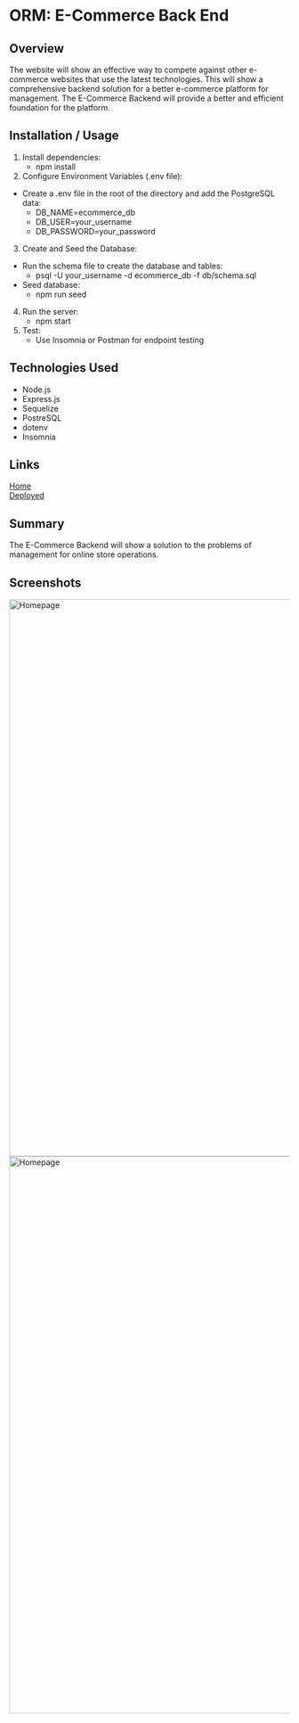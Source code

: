# ORM: E-Commerce Back End

## Overview
The website will show an effective way to compete against other e-commerce websites that use the latest technologies.
This will show a comprehensive backend solution for a better e-commerce platform for management.
The E-Commerce Backend will provide a better and efficient foundation for the platform.

## Installation / Usage
1. Install dependencies: 
    * npm install
2. Configure Environment Variables (.env file): 
* Create a .env file in the root of the directory and add the PostgreSQL data:
    * DB_NAME=ecommerce_db
    * DB_USER=your_username
    * DB_PASSWORD=your_password
3. Create and Seed the Database:
* Run the schema file to create the database and tables:
    * psql -U your_username -d ecommerce_db -f db/schema.sql
* Seed database:
    * npm run seed
4. Run the server:
    * npm start
5. Test:
    * Use Insomnia or Postman for endpoint testing

## Technologies Used
* Node.js
* Express.js
* Sequelize
* PostreSQL
* dotenv
* Insomnia

## Links
[Home](https://github.com/san1718/mc13_ORM-E-Commerce_Back_End)
<br />
[Deployed]()

## Summary
The E-Commerce Backend will show a solution to the problems of management for online store operations.

## Screenshots
<img width="1000" alt="Homepage" src="">
<img width="1000" alt="Homepage" src="">
